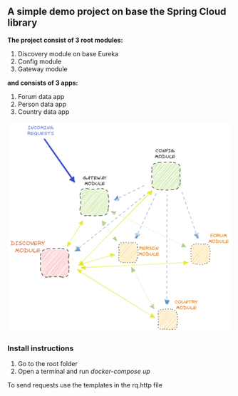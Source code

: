 ## A simple demo project on base the Spring Cloud library

**The project consist of 3 root modules:**
1. Discovery module on base Eureka
2. Config module
3. Gateway module

**and consists of 3 apps:**
1. Forum data app
2. Person data app
3. Country data app

![Screenshot](schema.png)

### Install instructions

1. Go to the root folder
2. Open a terminal and run *docker-compose up*

To send requests use the templates in the rq.http file